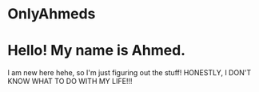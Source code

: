 # OnlyAhmeds

# Hello! My name is Ahmed.
I am new here hehe, so I'm just figuring out the stuff!
HONESTLY, I DON'T KNOW WHAT TO DO WITH MY LIFE!!!

